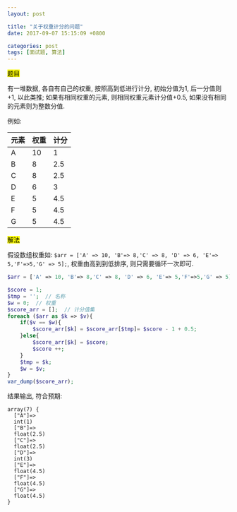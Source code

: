 ```yaml
---
layout: post

title: "关于权重计分的问题"
date: 2017-09-07 15:15:09 +0800

categories: post
tags: [面试题, 算法]
---
```


<mark>题目</mark>

有一堆数据, 各自有自己的权重, 按照高到低进行计分, 初始分值为1, 后一分值则+1, 以此类推; 如果有相同权重的元素, 则相同权重元素计分值+0.5, 如果没有相同的元素则为整数分值.

例如:

元素 | 权重 | 计分
-- | -- | --
A | 10 | 1
B | 8 | 2.5
C | 8 | 2.5
D | 6 | 3
E | 5 | 4.5
F | 5 | 4.5
G | 5 | 4.5

<mark>解法</mark>

假设数组权重如: `$arr = ['A' => 10, 'B'=> 8,'C' => 8, 'D' => 6, 'E'=> 5,'F'=>5,'G' => 5];`, 权重由高到到低排序, 则只需要循环一次即可.

```php
$arr = ['A' => 10, 'B'=> 8,'C' => 8, 'D' => 6, 'E'=> 5,'F'=>5,'G' => 5];

$score = 1;
$tmp = '';  // 名称
$w = 0;  // 权重
$score_arr = [];  // 计分值集
foreach ($arr as $k => $v){
	if($v == $w){
		$score_arr[$k] = $score_arr[$tmp]= $score - 1 + 0.5;
	}else{
		$score_arr[$k] = $score;
		$score ++;
	}
	$tmp = $k;
	$w = $v;
}
var_dump($score_arr);
```

结果输出, 符合预期:

```
array(7) {
  ["A"]=>
  int(1)
  ["B"]=>
  float(2.5)
  ["C"]=>
  float(2.5)
  ["D"]=>
  int(3)
  ["E"]=>
  float(4.5)
  ["F"]=>
  float(4.5)
  ["G"]=>
  float(4.5)
}
```
